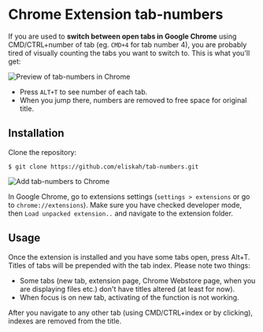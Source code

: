 # Chrome Extension tab-numbers

If you are used to **switch between open tabs in Google Chrome** using CMD/CTRL+number of tab (eg. `CMD+4` for tab number 4), you are probably tired of visually counting the tabs you want to switch to. This is what you'll get:

![Preview of tab-numbers in Chrome](https://github.com/eliskah/tab-numbers/blob/master/preview.png)

* Press `ALT+T` to see number of each tab.
* When you jump there, numbers are removed to free space for original title.

## Installation

Clone the repository:

    $ git clone https://github.com/eliskah/tab-numbers.git

![Add tab-numbers to Chrome](https://github.com/eliskah/tab-numbers/blob/master/enable.png)

In Google Chrome, go to extensions settings (`settings > extensions` or go to `chrome://extensions`). Make sure you have checked developer mode, then `Load unpacked extension..` and navigate to the extension folder.

## Usage

Once the extension is installed and you have some tabs open, press Alt+T. Titles of tabs will be prepended with the tab index. Please note two things:

* Some tabs (new tab, extension page, Chrome Webstore page, when you are displaying files etc.) don't have titles altered (at least for now).
* When focus is on new tab, activating of the function is not working.

After you navigate to any other tab (using CMD/CTRL+index or by clicking), indexes are removed from the title.